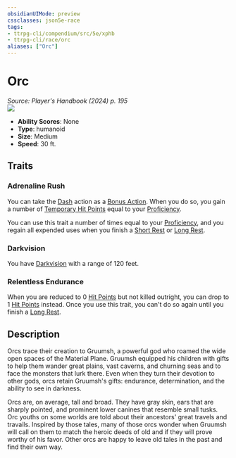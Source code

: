 ```yaml
---
obsidianUIMode: preview
cssclasses: json5e-race
tags:
- ttrpg-cli/compendium/src/5e/xphb
- ttrpg-cli/race/orc
aliases: ["Orc"]
---
```

# Orc
*Source: Player's Handbook (2024) p. 195*  
![](Mechanics/races/img/orc.webp#right)

- **Ability Scores**: None
- **Type**: humanoid
- **Size**: Medium
- **Speed**: 30 ft.

## Traits

### Adrenaline Rush

You can take the [Dash](Mechanics/rules/actions.md#Dash) action as a [Bonus Action](Mechanics/rules/variant-rules/bonus-action-xphb.md). When you do so, you gain a number of [Temporary Hit Points](Mechanics/rules/variant-rules/temporary-hit-points-xphb.md) equal to your [Proficiency](Mechanics/rules/variant-rules/proficiency-xphb.md).

You can use this trait a number of times equal to your [Proficiency](Mechanics/rules/variant-rules/proficiency-xphb.md), and you regain all expended uses when you finish a [Short Rest](Mechanics/rules/variant-rules/short-rest-xphb.md) or [Long Rest](Mechanics/rules/variant-rules/long-rest-xphb.md).

### Darkvision

You have [Darkvision](Mechanics/rules/senses.md#Darkvision) with a range of 120 feet.

### Relentless Endurance

When you are reduced to 0 [Hit Points](Mechanics/rules/variant-rules/hit-points-xphb.md) but not killed outright, you can drop to 1 [Hit Points](Mechanics/rules/variant-rules/hit-points-xphb.md) instead. Once you use this trait, you can't do so again until you finish a [Long Rest](Mechanics/rules/variant-rules/long-rest-xphb.md).

## Description

Orcs trace their creation to Gruumsh, a powerful god who roamed the wide open spaces of the Material Plane. Gruumsh equipped his children with gifts to help them wander great plains, vast caverns, and churning seas and to face the monsters that lurk there. Even when they turn their devotion to other gods, orcs retain Gruumsh's gifts: endurance, determination, and the ability to see in darkness.

Orcs are, on average, tall and broad. They have gray skin, ears that are sharply pointed, and prominent lower canines that resemble small tusks. Orc youths on some worlds are told about their ancestors' great travels and travails. Inspired by those tales, many of those orcs wonder when Gruumsh will call on them to match the heroic deeds of old and if they will prove worthy of his favor. Other orcs are happy to leave old tales in the past and find their own way.